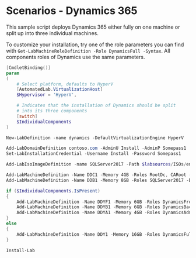 ﻿# Scenarios - Dynamics 365

This sample script deploys Dynamics 365 either fully on one machine or split up into three individual machines.

To customize your installation, try one of the role parameters you can find with `Get-LabMachineRoleDefinition -Role DynamicsFull -Syntax`. All
components roles of Dynamics use the same parameters.

```powershell
[CmdletBinding()]
param
(
    # Select platform, defaults to HyperV
    [AutomatedLab.VirtualizationHost]
    $Hypervisor = 'HyperV',

    # Indicates that the installation of Dynamics should be split
    # into its three components
    [switch]
    $IndividualComponents
)

New-LabDefinition -name dynamics -DefaultVirtualizationEngine HyperV

Add-LabDomainDefinition contoso.com -AdminU Install -AdminP Somepass1
Set-LabInstallationCredential -Username Install -Password Somepass1

Add-LabIsoImageDefinition -name SQLServer2017 -Path $labsources/ISOs/en_sql_server_2017_enterprise_x64_dvd_11293666.iso

Add-LabMachineDefinition -Name DDC1 -Memory 4GB -Roles RootDc, CARoot -Domain contoso.com -OperatingSystem 'Windows Server 2019 Datacenter (Desktop Experience)'
Add-LabMachineDefinition -Name DDB1 -Memory 8GB -Roles SQLServer2017 -Domain contoso.com -OperatingSystem 'Windows Server 2019 Datacenter (Desktop Experience)'

if ($IndividualComponents.IsPresent)
{
    Add-LabMachineDefinition -Name DDYF1 -Memory 6GB -Roles DynamicsFrontend -Domain contoso.com -OperatingSystem 'Windows Server 2019 Datacenter (Desktop Experience)'
    Add-LabMachineDefinition -Name DDYB1 -Memory 6GB -Roles DynamicsBackend -Domain contoso.com -OperatingSystem 'Windows Server 2019 Datacenter'
    Add-LabMachineDefinition -Name DDYA1 -Memory 4GB -Roles DynamicsAdmin -Domain contoso.com -OperatingSystem 'Windows Server 2019 Datacenter (Desktop Experience)'
}
else
{
    Add-LabMachineDefinition -Name DDY1 -Memory 16GB -Roles DynamicsFull -Domain contoso.com -OperatingSystem 'Windows Server 2019 Datacenter (Desktop Experience)'
}

Install-Lab

```
